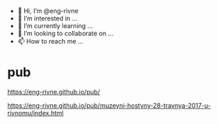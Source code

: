 
- 👋 Hi, I’m @eng-rivne
- 👀 I’m interested in ...
- 🌱 I’m currently learning ...
- 💞️ I’m looking to collaborate on ...
- 📫 How to reach me ...

<!---
eng-rivne/eng-rivne is a ✨ special ✨ repository because its `README.md` (this file) appears on your GitHub profile.
You can click the Preview link to take a look at your changes.
--->

# pub

https://eng-rivne.github.io/pub/

https://eng-rivne.github.io/pub/muzeyni-hostyny-28-travnya-2017-u-rivnomu/index.html